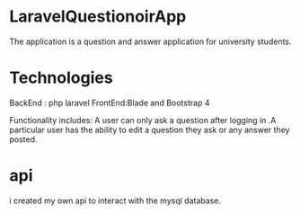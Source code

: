 # LaravelQuestionoirApp
The application is a question and answer application for university students.

# Technologies
BackEnd : php laravel
FrontEnd:Blade and Bootstrap 4

Functionality includes:
  A user can only ask a question after logging in .A particular user  has the ability to  edit a question they ask or any answer they posted.

# api
i created my own api to interact with the mysql database.

